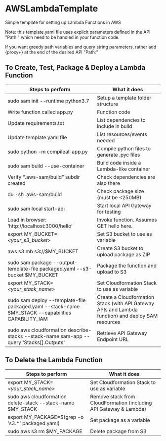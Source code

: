 # AWSLambdaTemplate
Simple template for setting up Lambda Functions in AWS

Note: this template.yaml file uses explicit parameters defined in the API "Path:" which need to be handled in your function code.

If you want greedy path variables and query string parameters, rather add {proxy+} at the end of the desired API "Path:"

## To Create, Test, Package & Deploy a Lambda Function

| Steps to perform                                                                                      | What it does                                                                                       |
|-------------------------------------------------------------------------------------------------------|----------------------------------------------------------------------------------------------------|
| sudo sam init --runtime python3.7                                                                     | Setup a template folder structure                                                                  |
| Write function called app.py                                                                          | Function code                                                                                      |
| Update requirements.txt                                                                               | List dependencies to include in build                                                              |
| Update template.yaml file                                                                             | List resources/events needed                                                                       |
| sudo python -m compileall app.py                                                                      | Compile python files to generate .pyc files                                                        |
| sudo sam build --use-container                                                                        | Build code inside a Lambda-like container                                                          |
| Verify “.aws-sam/build” subdir created                                                                | Check dependencies are also there                                                                  |
| du -sh .aws-sam/build                                                                                 | Check package size (must be <250MB)                                                                |
| sudo sam local start-api                                                                              | Start local API Gateway for testing                                                                |
| Load in browser: ‘http://localhost:3000/hello’                                                        | Invoke function. Assumes GET hello here.                                                           |
| export MY_BUCKET=*<your_s3_bucket>*                                                                   | Set S3 bucket to use as variable                                                                   |
| aws s3 mb s3://$MY_BUCKET                                                                             | Create S3 bucket to upload package as ZIP                                                          |
| sudo sam package \--output-template-file packaged.yaml \--s3-bucket $MY_BUCKET                        | Package the function and upload to S3                                                              |
| export MY_STACK=*<your_stack_name>*                                                                   | Set Cloudformation Stack to use as variable                                                        |
| sudo sam deploy \--template-file packaged.yaml \--stack-name $MY_STACK \--capabilities CAPABILITY_IAM | Create a Cloudformation Stack (with API Gateway APIs and Lambda function) and deploy SAM resources |
| sudo aws cloudformation describe-stacks \--stack-name sam-app \--query 'Stacks[].Outputs'             | Retrieve API Gateway Endpoint URL                                                                  |

## To Delete the Lambda Function
| Steps to perform                                             | What it does                                                      |
|--------------------------------------------------------------|-------------------------------------------------------------------|
| export MY_STACK=*<your_stack_name>*                          | Set Cloudformation Stack to use as variable                       |
| sudo aws cloudformation delete-stack \--stack-name $MY_STACK | Remove stack from CloudFormation (including API Gateway & Lambda) |
| export MY_PACKAGE=$(grep -o 's3.*' packaged.yaml)            | Set package as a variable                                         |
| sudo aws s3 rm $MY_PACKAGE                                   | Delete package from S3                                            |
